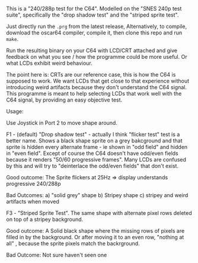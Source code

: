This is a "240/288p test for the C64". Modelled on the "SNES
240p test suite", specifically the "drop shadow test" and the "striped
sprite test".

Just directly run the `.prg` from the latest release, Alternatively, 
to compile, download the oscar64 compiler, compile it, then clone this
repo and run `make`.

Run the resulting binary on your C64 with LCD/CRT attached and give
feedback on what you see / how the programme could be more useful. Or
what LCDs exhibit weird behaviour.

The point here is: CRTs are our reference case, this is how the C64 is
supposed to work. We want LCDs that get close to that experience
without introducing weird artifacts because they don't understand the
C64 signal. This programme is meant to help selecting LCDs that work
well with the C64 signal, by providing an easy objective test.

Usage:

Use Joystick in Port 2 to move shape around.

F1 - (default) "Drop shadow test" - actually I think "flicker test"
test is a better name. Shows a black shape sprite on a grey bakcground
and that sprite is hidden every alternate frame - ie shown in "odd
field" and hidden in "even field". Except of course the C64 doesn't
have odd/even fields because it renders "50/60 progressive frames".
Many LCDs are confused by this and will try to "deinterlace the
odd/even fields" that don't exist.

Good outcome: The Sprite flickers at 25Hz => display understands
progressive 240/288p

Bad Outcomes: a) "solid grey" shape b) Stripey shape c) stripey and
                              weird artifacts when moved

F3 - "Striped Sprite Test". The same shape with alternate pixel rows
deleted on top of a stripey background.

Good outcome: A Solid black shape where the missing rows of pixels are
filled in by the background. Or after moving it to an even row,
"nothing at all" , because the sprite pixels match the backrground.

Bad Outcome: Not sure haven't seen one

